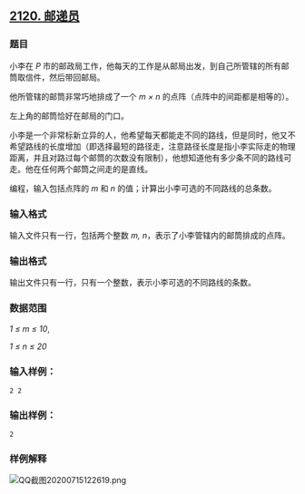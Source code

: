 ## [2120. 邮递员](https://www.acwing.com/problem/content/2122/)

### 题目

小李在 *P* 市的邮政局工作，他每天的工作是从邮局出发，到自己所管辖的所有邮筒取信件，然后带回邮局。

他所管辖的邮筒非常巧地排成了一个 *m × n* 的点阵（点阵中的间距都是相等的）。

左上角的邮筒恰好在邮局的门口。

小李是一个非常标新立异的人，他希望每天都能走不同的路线，但是同时，他又不希望路线的长度增加（即选择最短的路径走，注意路径长度是指小李实际走的物理距离，并且对路过每个邮筒的次数没有限制），他想知道他有多少条不同的路线可走。他在任何两个邮筒之间走的是直线。

编程，输入包括点阵的 *m* 和 *n* 的值；计算出小李可选的不同路线的总条数。

### 输入格式

输入文件只有一行，包括两个整数 *m, n*，表示了小李管辖内的邮筒排成的点阵。

### 输出格式

输出文件只有一行，只有一个整数，表示小李可选的不同路线的条数。

### 数据范围

*1 ≤ m ≤ 10*,

*1 ≤ n ≤ 20*

### 输入样例：

```
2 2
```

### 输出样例：

```
2
```

### 样例解释

 ![QQ截图20200715122619.png](https://cdn.acwing.com/media/article/image/2020/07/15/19_5ee1e560c6-QQ截图20200715122619.png)
